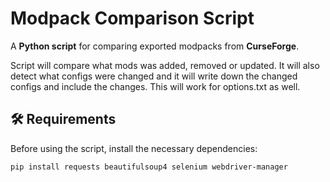 # Modpack Comparison Script

A **Python script** for comparing exported modpacks from **CurseForge**.

Script will compare what mods was added, removed or updated. It will also detect what configs were changed and it will write down the changed configs and include the changes. This will work for options.txt as well.

## 🛠 Requirements

Before using the script, install the necessary dependencies:

```bash
pip install requests beautifulsoup4 selenium webdriver-manager
